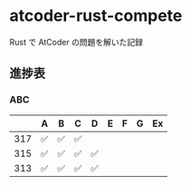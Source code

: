 # atcoder-rust-compete

Rust で AtCoder の問題を解いた記録

## 進捗表

### ABC

|     | A   | B   | C   | D   | E   | F   | G   | Ex  |
| --- | --- | --- | --- | --- | --- | --- | --- | --- |
| 317 | ✅  | ✅  | ✅  |     |     |     |     |     |
| 315 | ✅  | ✅  | ✅  | ✅  |     |     |     |     |
| 313 | ✅  | ✅  | ✅  | ✅  |     |     |     |     |
